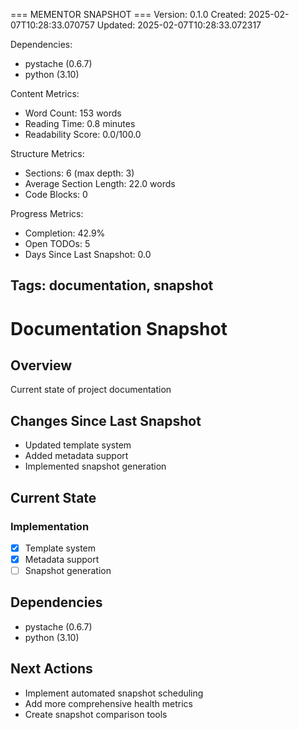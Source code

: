 === MEMENTOR SNAPSHOT ===
Version: 0.1.0
Created: 2025-02-07T10:28:33.070757
Updated: 2025-02-07T10:28:33.072317

Dependencies:
- pystache (0.6.7)
- python (3.10)

Content Metrics:
- Word Count: 153 words
- Reading Time: 0.8 minutes
- Readability Score: 0.0/100.0

Structure Metrics:
- Sections: 6 (max depth: 3)
- Average Section Length: 22.0 words
- Code Blocks: 0

Progress Metrics:
- Completion: 42.9%
- Open TODOs: 5
- Days Since Last Snapshot: 0.0

Tags: documentation, snapshot
---

# Documentation Snapshot

## Overview
Current state of project documentation

## Changes Since Last Snapshot
- Updated template system
- Added metadata support
- Implemented snapshot generation

## Current State
### Implementation
- [X] Template system
- [X] Metadata support
- [ ] Snapshot generation

## Dependencies
- pystache (0.6.7)
- python (3.10)

## Next Actions
- Implement automated snapshot scheduling
- Add more comprehensive health metrics
- Create snapshot comparison tools
